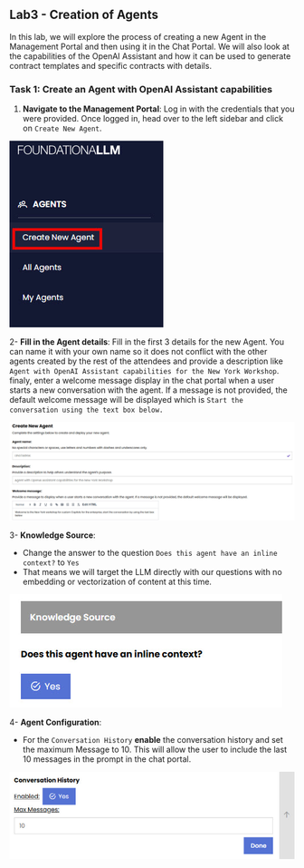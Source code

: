 ## Lab3 - Creation of Agents

In this lab, we will explore the process of creating a new Agent in the Management Portal and then using it in the Chat Portal. We will also look at the capabilities of the OpenAI Assistant and how 
it can be used to generate contract templates and specific contracts with details.

### Task 1: Create an Agent with OpenAI Assistant capabilities

1. **Navigate to the Management Portal**: Log in with the credentials that you were provided. Once logged in, head over to the left sidebar and click on `Create New Agent`.

![Create New Agent](/media/Lab3-1.jpg)

2- **Fill in the Agent details**: Fill in the first 3 details for the new Agent. You can name it with your own name so it does not conflict with the other agents created by the rest of the attendees and provide a description like `Agent with OpenAI Assistant capabilities for the New York Workshop`.  finaly, enter a welcome message display in the chat portal when a user starts a new conversation with the agent. If a message is not provided, the default welcome message will be displayed which is `Start the conversation using the text box below.`

![Agent Details](/media/Lab3-2.jpg)

3- **Knowledge Source**: 
- Change the answer to the question `Does this agent have an inline context?` to `Yes`
- That means we will target the LLM directly with our questions with no embedding or vectorization of content at this time.

![Knowledge Source](/media/Lab3-3.jpg)

4- **Agent Configuration**:
- For the `Conversation History` **enable** the conversation history and set the maximum Message to 10. This will allow the user to include the last 10 messages in the prompt in the chat portal.

![Conversation History](media/Lab3-4.jpg)